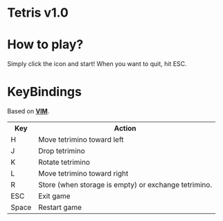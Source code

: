 <html>
<body>
<h1>Tetris v1.0</h1>
<h1>How to play?</h1>
<P>Simply click the icon and start! When you want to quit, hit ESC.</p>
<h1>KeyBindings</h1>
<p>Based on <a href="http://www.vim.org/"><b>VIM</b></a>.</p>
<table>
<tr><th>Key</th><th>Action</th></tr>
<tr><td>H</td><td>Move tetrimino toward left</td></tr>
<tr><td>J</td><td>Drop tetrimino </td></tr>
<tr><td>K</td><td>Rotate tetrimino</td></tr>
<tr><td>L</td><td>Move tetrimino toward right</td></tr>
<tr><td>R</td><td>Store (when storage is empty) or exchange tetrimino. </td></tr>
<tr><td>ESC</td><td>Exit game</td></tr>
<tr><td>Space</td><td>Restart game</td></tr>
</table>
</body>
<html>

